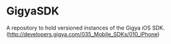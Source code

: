 GigyaSDK
========

A repository to hold versioned instances of the Gigya iOS SDK. (http://developers.gigya.com/035_Mobile_SDKs/010_iPhone)
